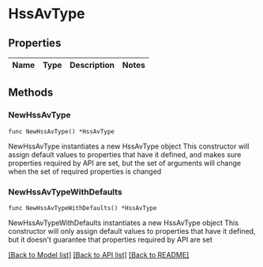 # HssAvType

## Properties

Name | Type | Description | Notes
------------ | ------------- | ------------- | -------------

## Methods

### NewHssAvType

`func NewHssAvType() *HssAvType`

NewHssAvType instantiates a new HssAvType object
This constructor will assign default values to properties that have it defined,
and makes sure properties required by API are set, but the set of arguments
will change when the set of required properties is changed

### NewHssAvTypeWithDefaults

`func NewHssAvTypeWithDefaults() *HssAvType`

NewHssAvTypeWithDefaults instantiates a new HssAvType object
This constructor will only assign default values to properties that have it defined,
but it doesn't guarantee that properties required by API are set


[[Back to Model list]](../README.md#documentation-for-models) [[Back to API list]](../README.md#documentation-for-api-endpoints) [[Back to README]](../README.md)


